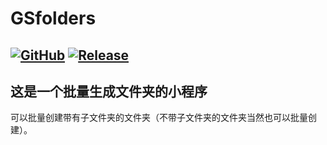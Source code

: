 # GSfolders
[![GitHub](https://img.shields.io/badge/-GitHub-181717?style=flat-square&logo=github)](https://github.com/lemon-o)
[![Release](https://img.shields.io/github/v/release/lemon-o/GSfolders?include_prereleases&style=flat-square&color=#1F883D)](https://github.com/lemon-o/GSfolders/releases)
---
这是一个批量生成文件夹的小程序
---
可以批量创建带有子文件夹的文件夹（不带子文件夹的文件夹当然也可以批量创建）。
